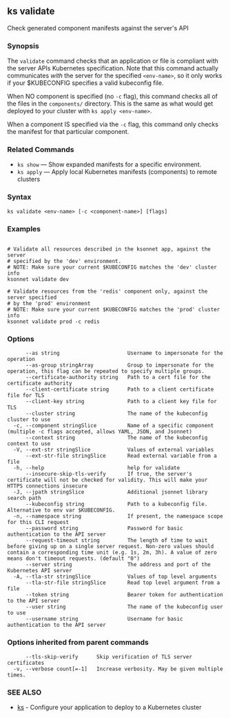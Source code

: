 ## ks validate

Check generated component manifests against the server's API

### Synopsis


The `validate` command checks that an application or file is compliant with the
server APIs Kubernetes specification. Note that this command actually communicates
*with* the server for the specified `<env-name>`, so it only works if your
$KUBECONFIG specifies a valid kubeconfig file.

When NO component is specified (no `-c` flag), this command checks all of
the files in the `components/` directory. This is the same as what would
get deployed to your cluster with `ks apply <env-name>`.

When a component IS specified via the `-c` flag, this command only checks
the manifest for that particular component.

### Related Commands

* `ks show` — Show expanded manifests for a specific environment.
* `ks apply` — Apply local Kubernetes manifests (components) to remote clusters

### Syntax


```
ks validate <env-name> [-c <component-name>] [flags]
```

### Examples

```

# Validate all resources described in the ksonnet app, against the server
# specified by the 'dev' environment.
# NOTE: Make sure your current $KUBECONFIG matches the 'dev' cluster info
ksonnet validate dev

# Validate resources from the 'redis' component only, against the server specified
# by the 'prod' environment
# NOTE: Make sure your current $KUBECONFIG matches the 'prod' cluster info
ksonnet validate prod -c redis

```

### Options

```
      --as string                      Username to impersonate for the operation
      --as-group stringArray           Group to impersonate for the operation, this flag can be repeated to specify multiple groups.
      --certificate-authority string   Path to a cert file for the certificate authority
      --client-certificate string      Path to a client certificate file for TLS
      --client-key string              Path to a client key file for TLS
      --cluster string                 The name of the kubeconfig cluster to use
  -c, --component stringSlice          Name of a specific component (multiple -c flags accepted, allows YAML, JSON, and Jsonnet)
      --context string                 The name of the kubeconfig context to use
  -V, --ext-str stringSlice            Values of external variables
      --ext-str-file stringSlice       Read external variable from a file
  -h, --help                           help for validate
      --insecure-skip-tls-verify       If true, the server's certificate will not be checked for validity. This will make your HTTPS connections insecure
  -J, --jpath stringSlice              Additional jsonnet library search path
      --kubeconfig string              Path to a kubeconfig file. Alternative to env var $KUBECONFIG.
  -n, --namespace string               If present, the namespace scope for this CLI request
      --password string                Password for basic authentication to the API server
      --request-timeout string         The length of time to wait before giving up on a single server request. Non-zero values should contain a corresponding time unit (e.g. 1s, 2m, 3h). A value of zero means don't timeout requests. (default "0")
      --server string                  The address and port of the Kubernetes API server
  -A, --tla-str stringSlice            Values of top level arguments
      --tla-str-file stringSlice       Read top level argument from a file
      --token string                   Bearer token for authentication to the API server
      --user string                    The name of the kubeconfig user to use
      --username string                Username for basic authentication to the API server
```

### Options inherited from parent commands

```
      --tls-skip-verify      Skip verification of TLS server certificates
  -v, --verbose count[=-1]   Increase verbosity. May be given multiple times.
```

### SEE ALSO

* [ks](ks.md)	 - Configure your application to deploy to a Kubernetes cluster

